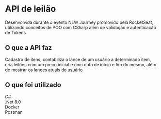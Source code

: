 # API de leilão
<p> Desenvolvida durante o evento NLW Journey promovido pela RocketSeat, utilizando conceitos de POO com CSharp além de validação e autenticação de Tokens </p>

<h2>O que a API faz</h2>
<p>Cadastro de itens, contabiliza o lance de um usuário a determinado item, cria leilões com um preço inicial e com data de início e fim do mesmo, além de mostrar os lances atuais do usuário</p>

<h2>O que foi utilizado</h2>
<p>C# <br>
.Net 8.0 <br>
Docker <br>
Postman <br>
</p>
